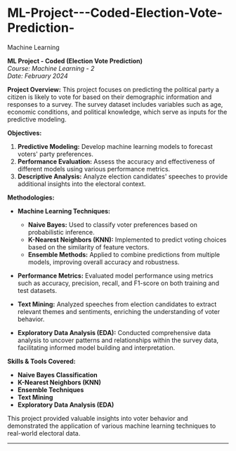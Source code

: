 # ML-Project---Coded-Election-Vote-Prediction-
Machine Learning

**ML Project - Coded (Election Vote Prediction)**  
*Course: Machine Learning - 2*  
*Date: February 2024*

**Project Overview:**
This project focuses on predicting the political party a citizen is likely to vote for based on their demographic information and responses to a survey. The survey dataset includes variables such as age, economic conditions, and political knowledge, which serve as inputs for the predictive modeling.

**Objectives:**
1. **Predictive Modeling:** Develop machine learning models to forecast voters' party preferences.
2. **Performance Evaluation:** Assess the accuracy and effectiveness of different models using various performance metrics.
3. **Descriptive Analysis:** Analyze election candidates' speeches to provide additional insights into the electoral context.

**Methodologies:**
- **Machine Learning Techniques:**
  - **Naive Bayes:** Used to classify voter preferences based on probabilistic inference.
  - **K-Nearest Neighbors (KNN):** Implemented to predict voting choices based on the similarity of feature vectors.
  - **Ensemble Methods:** Applied to combine predictions from multiple models, improving overall accuracy and robustness.

- **Performance Metrics:** Evaluated model performance using metrics such as accuracy, precision, recall, and F1-score on both training and test datasets.

- **Text Mining:** Analyzed speeches from election candidates to extract relevant themes and sentiments, enriching the understanding of voter behavior.

- **Exploratory Data Analysis (EDA):** Conducted comprehensive data analysis to uncover patterns and relationships within the survey data, facilitating informed model building and interpretation.

**Skills & Tools Covered:**
- **Naive Bayes Classification**
- **K-Nearest Neighbors (KNN)**
- **Ensemble Techniques**
- **Text Mining**
- **Exploratory Data Analysis (EDA)**

This project provided valuable insights into voter behavior and demonstrated the application of various machine learning techniques to real-world electoral data.

---


